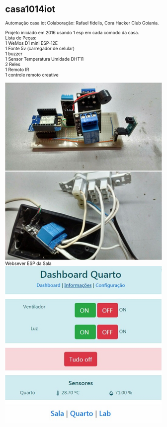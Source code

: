 # casa1014iot
Automação casa iot
Colaboração: Rafael fidelis, Cora Hacker Club Goiania.

Projeto iniciado em 2016 usando 1 esp em cada comodo da casa.<BR>
Lista de Peças:<BR>
1 WeMos D1 mini ESP-12E<BR>
1 Fonte 5v (carregador de celular)<BR>
1 buzzer<BR>
1 Sensor Temperatura Umidade DHT11<BR>
2 Reles<BR>
1 Remoto IR<BR>
1 controle remoto creative<BR>
<BR>
![PCB_sala](https://github.com/caioelizio/casa1014iot/blob/master/PCB_sala.jpg)
![Alt text](https://github.com/caioelizio/casa1014iot/blob/master/interruptor%20three%20way.jpg)
<BR>
Websever ESP da Sala 
![Websever ESP da Sala](https://github.com/caioelizio/casa1014iot/blob/master/websever_sala.jpg)


